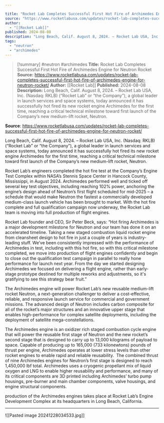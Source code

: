```yaml
---

title: "Rocket Lab Completes Successful First Hot Fire of Archimedes Engine for Neutron Rocket "
source: "https://www.rocketlabusa.com/updates/rocket-lab-completes-successful-first-hot-fire-of-archimedes-engine-for-neutron-rocket/"
author:
  - "[[Rocket Lab]]"
published: 2024-08-08
description: "Long Beach, Calif. August 8, 2024. – Rocket Lab USA, Inc. (Nasdaq: RKLB) (“Rocket Lab” or “the Company”), a global leader in launch services and space systems, today announced it has successfully hot fired its new rocket engine Archimedes for the first time, reaching a critical technical milestone toward first launch of the Company’s new medium-lift rocket, Neutron."
tags:
  - "neutron"
  - "archimedes"
---
```

>[!summary]
#neutron #archimedes
**Title:** Rocket Lab Completes Successful First Hot Fire of Archimedes Engine for Neutron Rocket 
**Source:** https://www.rocketlabusa.com/updates/rocket-lab-completes-successful-first-hot-fire-of-archimedes-engine-for-neutron-rocket/
**Author:** [[Rocket Lab]]
**Published:** 2024-08-08
**Description:** Long Beach, Calif. August 8, 2024. – Rocket Lab USA, Inc. (Nasdaq: RKLB) (“Rocket Lab” or “the Company”), a global leader in launch services and space systems, today announced it has successfully hot fired its new rocket engine Archimedes for the first time, reaching a critical technical milestone toward first launch of the Company’s new medium-lift rocket, Neutron.

**Source**: https://www.rocketlabusa.com/updates/rocket-lab-completes-successful-first-hot-fire-of-archimedes-engine-for-neutron-rocket/

Long Beach, Calif. August 8, 2024. – Rocket Lab USA, Inc. (Nasdaq: RKLB) (“Rocket Lab” or “the Company”), a global leader in launch services and space systems, today announced it has successfully hot fired its new rocket engine Archimedes for the first time, reaching a critical technical milestone toward first launch of the Company’s new medium-lift rocket, Neutron.

Rocket Lab’s engineers completed the hot fire test at the Company’s Engine Test Complex within NASA’s Stennis Space Center in Hancock County, Mississippi, in August 2024. Archimedes performed well and ticked off several key test objectives, including reaching 102% power, anchoring the engine’s design ahead of Neutron’s first flight scheduled for mid-2025 – a schedule that would make Neutron the fastest a commercially developed medium-class launch vehicle has been brought to market. With the hot fire complete and full qualification campaign now underway, the Rocket Lab team is moving into full production of flight engines.

Rocket Lab founder and CEO, Sir Peter Beck, says: “Hot firing Archimedes is a major development milestone for Neutron and our team has done it on an accelerated timeline. Taking a new staged combustion liquid rocket engine from cleansheet design to hot fire in just a couple of years is industry-leading stuff. We’ve been consistently impressed with the performance of Archimedes in test, including with this hot fire, so with this critical milestone completed, we move into production of flight engines confidently and begin to close out the qualification test campaign in parallel to really hone performance for launch next year. From the day we started designing Archimedes we focused on delivering a flight engine, rather than early-stage prototype destined for multiple reworks and adjustments, so it's gratifying to see this strategy bear fruit.”

The Archimedes engine will power Rocket Lab’s new reusable medium-lift rocket Neutron, a next-generation challenger to deliver a cost-effective, reliable, and responsive launch service for commercial and government missions. The advanced design of Neutron includes carbon composite for all of the rocket’s major structures and an innovative upper stage that enables high-performance for complex satellite deployments, including the deployment of satellite mega-constellations.

The Archimedes engine is an oxidizer rich staged combustion cycle engine that will power the reusable first stage of Neutron and the new rocket’s second stage that is designed to carry up to 13,000 kilograms of payload to space. Capable of producing up to 165,000 (733 kilonewtons) pounds of thrust per engine, Archimedes operates at lower stress levels than other rocket engines to enable rapid and reliable reusability.  The combined thrust of nine Archimedes engines for Neutron’s first stage is designed to reach 1,450,000 lbf total. Archimedes uses a cryogenic propellant mix of liquid oxygen and LNG to enable higher reusability and performance, and many of its critical components are 3D printed including Archimedes’ turbo pump housings, pre-burner and main chamber components, valve housings, and engine structural components.

production of the Archimedes engines takes place at Rocket Lab’s Engine Development Complex at its headquarters in Long Beach, California.

---

![[Pasted image 20241228034533.jpg]]